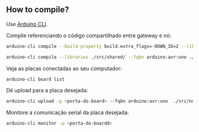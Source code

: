 ## How to compile?

Use [Arduino CLI](https://arduino.github.io/arduino-cli/1.0/installation/).

Compile referenciando o código compartilhado entre gateway e nó:

```bash
arduino-cli compile --build-property build.extra_flags=-DOWN_ID=2 --libraries ./src/shared/ --fqbn arduino:avr:uno ./src/node/node.ino
```

```bash
arduino-cli compile --libraries ./src/shared/ --fqbn arduino:avr:uno ./src/gateway/gateway.ino
```

Veja as placas conectadas ao seu computador:

```bash
arduino-cli board list
```

Dê upload para a placa desejada:

```bash
arduino-cli upload -p <porta-do-board> --fqbn arduino:avr:uno  ./src/node/node.ino
```

Monitore a comunicação serial da placa desejada:

```bash
arduino-cli monitor -p <porta-do-boardd>
```
